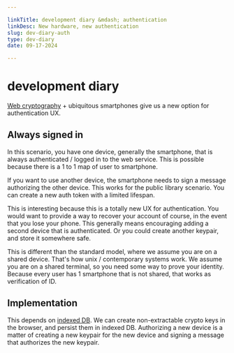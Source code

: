 ```yaml
---

linkTitle: development diary &mdash; authentication
linkDesc: New hardware, new authentication
slug: dev-diary-auth
type: dev-diary
date: 09-17-2024

---
```


# development diary
[Web cryptography](https://developer.mozilla.org/en-US/docs/Web/API/Web_Crypto_API) + ubiquitous smartphones give us a new option for authentication UX.

## Always signed in
In this scenario, you have one device, generally the smartphone, that is always authenticated / logged in to the web service. This is possible because there is a 1 to 1 map of user to smartphone.

If you want to use another device, the smartphone needs to sign a message authorizing the other device. This works for the public library scenario. You can create a new auth token with a limited lifespan.

This is interesting because this is a totally new UX for authentication. You would want to provide a way to recover your account of course, in the event that you lose your phone. This generally means encouraging adding a second device that is authenticated. Or you could create another keypair, and store it somewhere safe.

This is different than the standard model, where we assume you are on a shared device. That's how unix / contemporary systems work. We assume you are on a shared terminal, so you need some way to prove your identity. Because every user has 1 smartphone that is not shared, that works as verification of ID.

## Implementation

This depends on [indexed DB](https://developer.mozilla.org/en-US/docs/Web/API/IndexedDB_API). We can create non-extractable crypto keys in the browser, and persist them in indexed DB. Authorizing a new device is a matter of creating a new keypair for the new device and signing a message that authorizes the new keypair.
